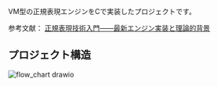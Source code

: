 VM型の正規表現エンジンをCで実装したプロジェクトです。

参考文献：
[正規表現技術入門――最新エンジン実装と理論的背景](https://gihyo.jp/book/2015/978-4-7741-7270-5)

## プロジェクト構造
![flow_chart drawio](https://github.com/Nishi-S/Simple-Regex/assets/70260859/29a58257-75c4-4a0a-ac47-1a74ba4e129c)
